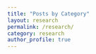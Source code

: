 ```yaml
---
title: "Posts by Category"
layout: research
permalink: /research/
category: research
author_profile: true
---
```

